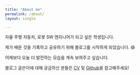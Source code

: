 ```yaml
---
title: "About me"
permalink: /about/
layout: single

---
```


자율 주행 자동차, 로봇 SW 엔지니어가 되고 싶은 학생입니다.  

제가 배운 것을 기록하고 공유하기 위해 블로그를 시작하게 되었습니다. 😄  

어제보다 오늘 더 발전하는 모습을 계속 보여주고 싶습니다.

블로그 글쓴이에 대해 궁금하신 분들은 [CV](https://github.com/Taeyoung96/TaeyoungKim_CV/blob/master/TaeyoungKim_CV.pdf) 및 [Github](https://github.com/Taeyoung96)을 참고해주세요!

